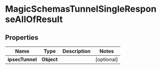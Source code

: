 

# MagicSchemasTunnelSingleResponseAllOfResult


## Properties

| Name | Type | Description | Notes |
|------------ | ------------- | ------------- | -------------|
|**ipsecTunnel** | **Object** |  |  [optional] |



